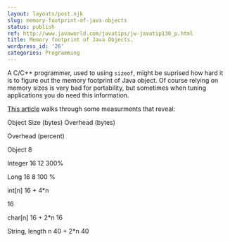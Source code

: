 ```yaml
---
layout: layouts/post.njk
slug: memory-footprint-of-java-objects
status: publish
ref: http://www.javaworld.com/javatips/jw-javatip130_p.html
title: Memory footprint of Java Objects.
wordpress_id: '26'
categories: Programming
---
```


A C/C++ programmer, used to using `sizeof`,  might be suprised how hard it is to figure out the memory footprint of Java object.  Of course relying on memory sizes is very bad for portability, but sometimes when tuning applications you do need this information.


[This article](http://www.javaworld.com/javatips/jw-javatip130_p.html) walks through some measurments that reveal:


Object
Size (bytes)
Overhead (bytes)

Overhead (percent)


Object
 8


Integer
16
12
 300%


Long
16
8
 100 %


int[n]
16 + 4*n

16


char[n]
16 + 2*n
16


String, length n
40 + 2*n
40


